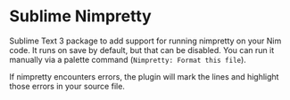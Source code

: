# Sublime Nimpretty

Sublime Text 3 package to add support for running nimpretty on your Nim code. It runs on save by default, but that can be disabled. You can run it
manually via a palette command (`Nimpretty: Format this file`).

If nimpretty encounters errors, the plugin will mark the lines and highlight those
errors in your source file.
